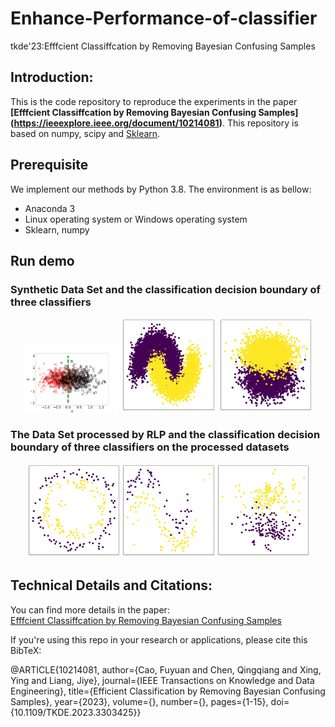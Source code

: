 # Enhance-Performance-of-classifier
tkde'23:Efffcient Classiffcation by Removing Bayesian Confusing Samples


## Introduction:

This is the code repository to reproduce the experiments in the paper **[Efffcient Classiffcation by Removing Bayesian Confusing Samples]
(https://ieeexplore.ieee.org/document/10214081)**. This repository is based on numpy, scipy and [Sklearn](https://scikit-learn.org/stable/).

## Prerequisite

We implement our methods by Python 3.8. The environment is as bellow:

- Anaconda 3  
- Linux operating system or Windows operating system  
- Sklearn, numpy

## Run demo

### Synthetic Data Set and the classification decision boundary of three classifiers
<p align="center">
  <img src="https://github.com/CQQXY161120/Enhance-Performance-of-classifier/blob/main/Generated_dataset.png" width='30%' height='30%'/>
  <img src="https://github.com/CQQXY161120/Instance-Selection/blob/main/Experimental%20Results/moons.png" width='30%' height='30%'/>
  <img src="https://github.com/CQQXY161120/Instance-Selection/blob/main/Experimental%20Results/Gaussian.png" width='30%' height='30%'/>
</p>



### The Data Set processed by RLP and the classification decision boundary of three classifiers on the processed datasets
<p align="center">
  <img src="https://github.com/CQQXY161120/Instance-Selection/blob/main/Experimental%20Results/circles_reduced.png" width='30%' height='30%'/><img src="https://github.com/CQQXY161120/Instance-Selection/blob/main/Experimental%20Results/moons_reduced.png" width='30%' height='30%'/><img src="https://github.com/CQQXY161120/Instance-Selection/blob/main/Experimental%20Results/Gaussian_reduced.png" width='30%' height='30%'/>
</p>

## Technical Details and Citations:  
You can find more details in the paper:  
[Efffcient Classiffcation by Removing Bayesian Confusing Samples](https://ieeexplore.ieee.org/document/10214081)

If you're using this repo in your research or applications, please cite this BibTeX:

@ARTICLE{10214081,
  author={Cao, Fuyuan and Chen, Qingqiang and Xing, Ying and Liang, Jiye},
  journal={IEEE Transactions on Knowledge and Data Engineering}, 
  title={Efficient Classification by Removing Bayesian Confusing Samples}, 
  year={2023},
  volume={},
  number={},
  pages={1-15},
  doi={10.1109/TKDE.2023.3303425}}
